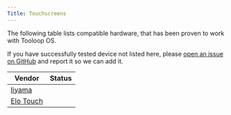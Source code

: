```yaml
---
Title: Touchscreens
---
```


The following table lists compatible hardware, that has been proven to work with Tooloop OS.

If you have successfully tested device not listed here, please [open an issue on GitHub](https://github.com/Tooloop/Tooloop-OS-Website/issues) and report it so we can add it.

| Vendor                                                             | Status                                                                  |
| ------------------------------------------------------------------ | ----------------------------------------------------------------------- |
| [Iiyama](https://iiyama.com/gl_en/products/touchscreens/openframe) | <span class="icon has-text-success"><i class="fas fa-check"></i></span> |
| [Elo Touch](https://www.elotouch.com/)                             | <span class="icon has-text-success"><i class="fas fa-check"></i></span> |